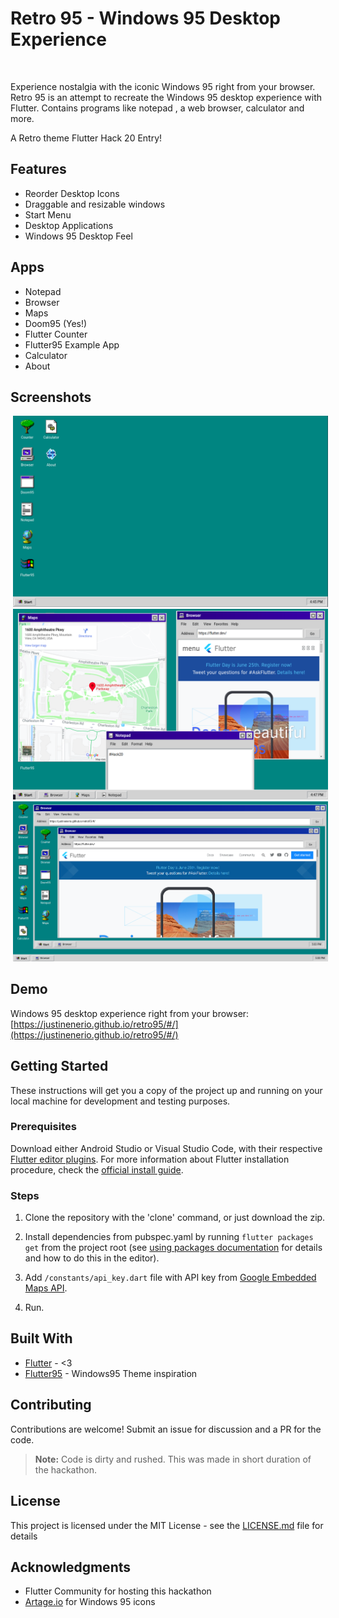 
# Retro 95 - Windows 95 Desktop Experience

<br />

Experience nostalgia with the iconic Windows 95 right from your browser. Retro 95 is an attempt to recreate the Windows 95 desktop experience with Flutter. Contains programs like notepad , a web browser, calculator and more.

A Retro theme Flutter Hack 20 Entry!

## Features
* Reorder Desktop Icons
* Draggable and resizable windows
* Start Menu
* Desktop Applications
* Windows 95 Desktop Feel

## Apps
* Notepad
* Browser
* Maps
* Doom95 (Yes!)
* Flutter Counter
* Flutter95 Example App
* Calculator
* About

## Screenshots
<p align="center">
  <img src="screenshots/1.png" hspace="4">
  <img src="screenshots/2.png" hspace="4">
  <img src="screenshots/inception.png" hspace="4">
</p>

## Demo

Windows 95 desktop experience right from your browser: [https://justinenerio.github.io/retro95/#/](https://justinenerio.github.io/retro95/#/)

## Getting Started

These instructions will get you a copy of the project up and running on your local machine for development and testing purposes. 

### Prerequisites

Download either Android Studio or Visual Studio Code, with their respective [Flutter editor plugins](https://flutter.dev/get-started/editor/). For more information about Flutter installation procedure, check the [official install guide](https://flutter.dev/get-started/install/).

### Steps
1. Clone the repository with the 'clone' command, or just download the zip.

2. Install dependencies from pubspec.yaml by running `flutter packages get` from the project root (see [using packages documentation](https://flutter.io/using-packages/#adding-a-package-dependency-to-an-app) for details and how to do this in the editor). 

3. Add `/constants/api_key.dart` file with API key from [Google Embedded Maps API](https://developers.google.com/maps/documentation/embed/get-api-key).

4. Run.

## Built With

* [Flutter](https://flutter.dev/) - <3
* [Flutter95](https://pub.dev/packages/flutter95) - Windows95 Theme inspiration

## Contributing

Contributions are welcome! Submit an issue for discussion and a PR for the code.

> **Note:** Code is dirty and rushed. This was made in short duration of the hackathon.

## License

This project is licensed under the MIT License - see the [LICENSE.md](./LICENSE.md) file for details

## Acknowledgments

* Flutter Community for hosting this hackathon
* [Artage.io](https://artage.io) for Windows 95 icons
